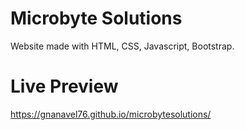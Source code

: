 # Microbyte Solutions

Website made with HTML, CSS, Javascript, Bootstrap.

# Live Preview

https://gnanavel76.github.io/microbytesolutions/
